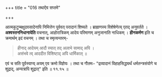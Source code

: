 +++
title = "016 तथाऐव सप्तमे"

+++

आत्मकुटुम्बक्षुदवसादेनापि निमित्तेन पूर्ववत् परादानं शिष्यते । ब्राह्मणस्य विशेषेणेत्य् एतद् अनुवर्तते । **अश्वस्तननिधानायेति** वचनात्, आहोरात्रिकम् आदेय परिमाणम् अनुजानाति नाधिकम् । **हीनकर्मण** इति च क्रमार्थम् इदं वचनम् । तथा च स्मृत्यन्तरम्-


> हीनाद् आदेयम् आदौ स्यात् तद् अलाभे सामाद् अपि ।   
> असंभवे त्व् आददीत विशिष्टाद् अपि धार्मिकात् ॥

एवं च सति पूर्वस्याप्य् अयम् एव क्रमो विज्ञेयः । तथा च गौतमः- "द्रव्यादानं विहाहसिद्ध्यर्थं धर्मतन्त्रसंयोगे च शूद्राद्, अन्यत्रापि शूद्रात्" इति ॥ ११.१५ ॥
